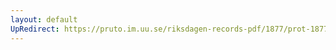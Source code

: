 ```yaml
---
layout: default
UpRedirect: https://pruto.im.uu.se/riksdagen-records-pdf/1877/prot-1877--ak--002/prot-1877--ak--002_002.pdf
---
```

